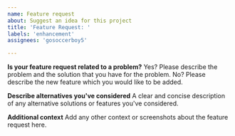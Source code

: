 ```yaml
---
name: Feature request
about: Suggest an idea for this project
title: 'Feature Request: '
labels: 'enhancement'
assignees: 'gosoccerboy5'

---
```


**Is your feature request related to a problem?**
Yes? Please describe the problem and the solution that you have for the problem.
No? Please describe the new feature which you would like to be added.

**Describe alternatives you've considered**
A clear and concise description of any alternative solutions or features you've considered.

**Additional context**
Add any other context or screenshots about the feature request here.
